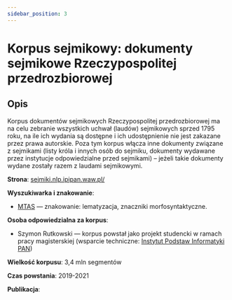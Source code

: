 ```yaml
---
sidebar_position: 3
---
```


# Korpus sejmikowy: dokumenty sejmikowe Rzeczypospolitej przedrozbiorowej

## Opis ##

Korpus dokumentów sejmikowych Rzeczypospolitej przedrozbiorowej ma na celu zebranie wszystkich uchwał (laudów) sejmikowych sprzed 1795 roku, na ile ich wydania są dostępne i ich udostępnienie nie jest zakazane przez prawa autorskie. Poza tym korpus włącza inne dokumenty związane z sejmikami (listy króla i innych osób do sejmiku, dokumenty wydawane przez instytucje odpowiedzialne przed sejmikami) – jeżeli takie dokumenty wydane zostały razem z laudami sejmikowymi.

__Strona__: [sejmiki.nlp.ipipan.waw.pl/](http://sejmiki.nlp.ipipan.waw.pl/)

__Wyszukiwarka i znakowanie__:
* [MTAS](http://sejmiki.nlp.ipipan.waw.pl/) — znakowanie: lematyzacja, znaczniki morfosyntaktyczne.

__Osoba odpowiedzialna za korpus__:
* Szymon Rutkowski — korpus powstał jako projekt studencki w ramach pracy magisterskiej (wsparcie techniczne: [Instytut Podstaw Informatyki PAN](http://www.ipipan.waw.pl/))

__Wielkość korpusu__: 3,4 mln segmentów

__Czas powstania__: 2019-2021

__Publikacja__:
